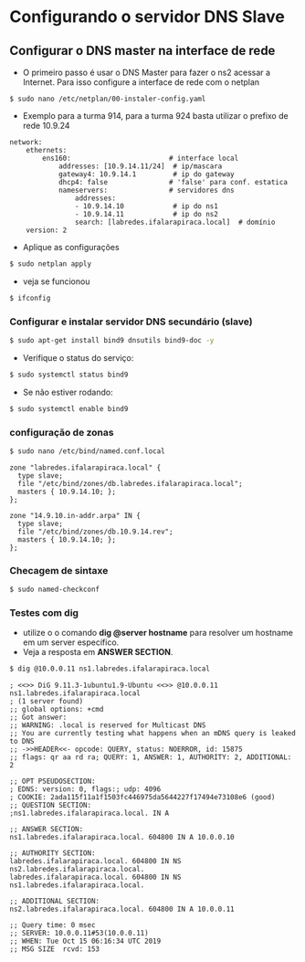 # Configurando o servidor DNS Slave

##  Configurar o DNS master na interface de rede

   * O primeiro passo é usar o DNS Master para fazer o ns2 acessar a Internet. Para isso configure a interface de rede com o netplan

```base
$ sudo nano /etc/netplan/00-instaler-config.yaml 
```
* Exemplo para a turma 914, para a turma 924 basta utilizar o prefixo de rede 10.9.24
```
network:
    ethernets:
        ens160:                        # interface local
            addresses: [10.9.14.11/24]  # ip/mascara
            gateway4: 10.9.14.1         # ip do gateway
            dhcp4: false               # 'false' para conf. estatica 
            nameservers:               # servidores dns
                addresses:
                - 10.9.14.10            # ip do ns1
                - 10.9.14.11            # ip do ns2
                search: [labredes.ifalarapiraca.local]  # domínio
    version: 2
```

   * Aplique as configurações
```bash
$ sudo netplan apply
``` 
   * veja se funcionou
```bash
$ ifconfig
```


### Configurar e instalar servidor DNS secundário (slave)
```bash
$ sudo apt-get install bind9 dnsutils bind9-doc -y
```


   * Verifique o status do serviço:
```bash
$ sudo systemctl status bind9
```
   * Se não estiver rodando:
```bash
$ sudo systemctl enable bind9
```

### configuração de zonas

```bash
$ sudo nano /etc/bind/named.conf.local
```
```
zone "labredes.ifalarapiraca.local" {
  type slave;
  file "/etc/bind/zones/db.labredes.ifalarapiraca.local";
  masters { 10.9.14.10; };
};

zone "14.9.10.in-addr.arpa" IN {
  type slave;
  file "/etc/bind/zones/db.10.9.14.rev";
  masters { 10.9.14.10; };
};
```

### Checagem de sintaxe

```bash
$ sudo named-checkconf
```

### Testes com dig
   * utilize o o comando **dig @server hostname** para resolver um hostname em um server específico.
   * Veja a resposta em **ANSWER SECTION**.

```bash
$ dig @10.0.0.11 ns1.labredes.ifalarapiraca.local
```

```
; <<>> DiG 9.11.3-1ubuntu1.9-Ubuntu <<>> @10.0.0.11 ns1.labredes.ifalarapiraca.local
; (1 server found)
;; global options: +cmd
;; Got answer:
;; WARNING: .local is reserved for Multicast DNS
;; You are currently testing what happens when an mDNS query is leaked to DNS
;; ->>HEADER<<- opcode: QUERY, status: NOERROR, id: 15875
;; flags: qr aa rd ra; QUERY: 1, ANSWER: 1, AUTHORITY: 2, ADDITIONAL: 2

;; OPT PSEUDOSECTION:
; EDNS: version: 0, flags:; udp: 4096
; COOKIE: 2ada115f11a1f1503fc446975da5644227f17494e73108e6 (good)
;; QUESTION SECTION:
;ns1.labredes.ifalarapiraca.local. IN A

;; ANSWER SECTION:
ns1.labredes.ifalarapiraca.local. 604800 IN A 10.0.0.10

;; AUTHORITY SECTION:
labredes.ifalarapiraca.local. 604800 IN NS  ns2.labredes.ifalarapiraca.local.
labredes.ifalarapiraca.local. 604800 IN NS  ns1.labredes.ifalarapiraca.local.

;; ADDITIONAL SECTION:
ns2.labredes.ifalarapiraca.local. 604800 IN A 10.0.0.11

;; Query time: 0 msec
;; SERVER: 10.0.0.11#53(10.0.0.11)
;; WHEN: Tue Oct 15 06:16:34 UTC 2019
;; MSG SIZE  rcvd: 153
```
